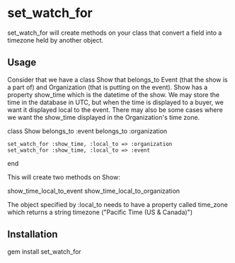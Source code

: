 # set_watch_for

set_watch_for will create methods on your class that convert a field into a timezone held by another object.

## Usage

Consider that we have a class Show that belongs_to Event (that the show is a part of) and Organization (that is putting on the event).  Show has a property show_time which is the datetime of the show.  We may store the time in the database in UTC, but when the time is displayed to a buyer, we want it displayed local to the event.  There may also be some cases where we want the show_time displayed in the Organization's time zone.

  class Show
    belongs_to :event
    belongs_to :organization
  
    set_watch_for :show_time, :local_to => :organization
    set_watch_for :show_time, :local_to => :event
  end

This will create two methods on Show:

  show_time_local_to_event
  show_time_local_to_organization

The object specified by :local_to needs to have a property called time_zone which returns a string timezone ("Pacific Time (US & Canada)")

## Installation 

gem install set_watch_for
